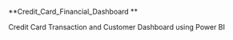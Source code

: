 **Credit_Card_Financial_Dashboard
**

Credit Card Transaction and Customer Dashboard using Power BI


